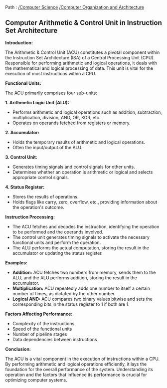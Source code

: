 Path : [/Computer Science](../../index.md) [/Computer Organization and Architecture](../index.md)
## Computer Arithmetic & Control Unit in Instruction Set Architecture

**Introduction:**

The Arithmetic & Control Unit (ACU) constitutes a pivotal component within the Instruction Set Architecture (ISA) of a Central Processing Unit (CPU). Responsible for performing arithmetic and logical operations, it deals with the mathematical and logical processing of data. This unit is vital for the execution of most instructions within a CPU.

**Functional Units:**

The ACU primarily comprises four sub-units:

**1. Arithmetic Logic Unit (ALU):**

- Performs arithmetic and logical operations such as addition, subtraction, multiplication, division, AND, OR, XOR, etc.
- Operates on operands fetched from registers or memory.


**2. Accumulator:**

- Holds the temporary results of arithmetic and logical operations.
- Often the input/output of the ALU.


**3. Control Unit:**

- Generates timing signals and control signals for other units.
- Determines whether an operation is arithmetic or logical and selects appropriate control signals.


**4. Status Register:**

- Stores the results of operations. 
- Holds flags like carry, zero, overflow, etc., providing information about the operation's outcome.


**Instruction Processing:**

- The ACU fetches and decodes the instruction, identifying the operation to be performed and the operands involved.
- The control unit generates timing signals to activate the necessary functional units and perform the operation.
- The ALU performs the actual computation, storing the result in the accumulator or updating the status register.


**Examples:**

- **Addition:** ACU fetches two numbers from memory, sends them to the ALU, and the ALU performs addition, storing the result in the accumulator.
- **Multiplication:** ACU repeatedly adds one number to itself a certain number of times, as dictated by the other number.
- **Logical AND:** ACU compares two binary values bitwise and sets the corresponding bits in the status register to 1 if both are 1.


**Factors Affecting Performance:**

- Complexity of the instructions
- Speed of the functional units
- Number of pipeline stages
- Data dependencies between instructions

**Conclusion:**

The ACU is a vital component in the execution of instructions within a CPU. By performing arithmetic and logical operations efficiently, it lays the foundation for the overall performance of the system. Understanding its operation and the factors that influence its performance is crucial for optimizing computer systems.
